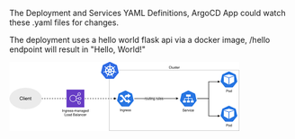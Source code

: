 <p>The Deployment and Services YAML Definitions, ArgoCD App could watch these .yaml files for changes.</p>

<p>The deployment uses a hello world flask api via a docker image, /hello endpoint will result in "Hello, World!"</p>

<img src="./image.png" />
